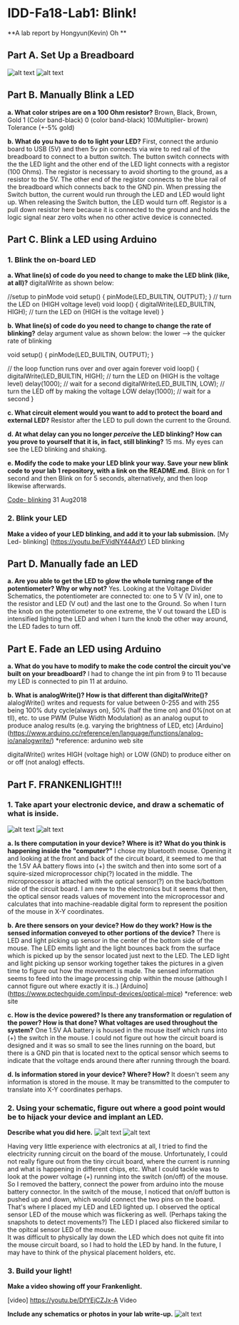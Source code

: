 # IDD-Fa18-Lab1: Blink!

**A lab report by Hongyun(Kevin) Oh **

## Part A. Set Up a Breadboard

![alt text](https://github.com/contactkoh/IDD-Fa18-Lab1/blob/master/board1.jpg)
![alt text](https://github.com/contactkoh/IDD-Fa18-Lab1/blob/master/board2.jpg)


## Part B. Manually Blink a LED

**a. What color stripes are on a 100 Ohm resistor?**
Brown,  Black,   Brown,           Gold
 1 (Color band-black)      0 (color band-black)     10(Multiplier- brown)  Tolerance (+-5% gold)
 
**b. What do you have to do to light your LED?**
First, connect the ardunio board to USB (5V) and then 5v pin connects via wire to red rail of the breadboard to connect to a button switch. The button switch connects with the the LED light and the other end of the LED light connects with a registor (100 Ohms). The registor is necessary to avoid shorting to the ground, as a resistor to the 5V. The other end of the registor connects to the blue rail of the breadboard which connects back to the GND pin.  When pressing the Switch button, the current would run through the LED and LED would light up. When releasing the Switch button, the LED would turn off.  Registor is a pull down resistor here because it is connected to the ground and holds the logic signal near zero volts when no other active device is connected. 

## Part C. Blink a LED using Arduino


### 1. Blink the on-board LED

**a. What line(s) of code do you need to change to make the LED blink (like, at all)?**
digitalWrite as shown below:  

//setup to pinMode
void setup() {
  pinMode(LED_BUILTIN, OUTPUT);
}
// turn the LED on  (HIGH voltage level)
void loop() {
  digitalWrite(LED_BUILTIN, HIGH);   // turn the LED on (HIGH is the voltage level)
}

**b. What line(s) of code do you need to change to change the rate of blinking?**
delay argument value as shown below:  the lower --> the quicker rate of blinking

void setup() {
  pinMode(LED_BUILTIN, OUTPUT);
}

// the loop function runs over and over again forever
void loop() {
  digitalWrite(LED_BUILTIN, HIGH);   // turn the LED on (HIGH is the voltage level)
  delay(1000);                       // wait for a second
  digitalWrite(LED_BUILTIN, LOW);    // turn the LED off by making the voltage LOW
  delay(1000);                       // wait for a second
}


**c. What circuit element would you want to add to protect the board and external LED?**
Resistor after the LED to pull down the current to the Ground. 

**d. At what delay can you no longer *perceive* the LED blinking? How can you prove to yourself that it is, in fact, still blinking?**
15 ms.  My eyes can see the LED blinking and shaking. 


**e. Modify the code to make your LED blink your way. Save your new blink code to your lab 1 repository, with a link on the README.md.**
Blink on for 1 second and then Blink on for 5 seconds, alternatively, and then loop likewise afterwards.

[Code- blinking](https://github.com/contactkoh/IDD-Fa18-Lab1/blob/master/Blink1.ino) 31 Aug2018



### 2. Blink your LED

**Make a video of your LED blinking, and add it to your lab submission.**
[My Led- blinking] (https://youtu.be/FVidNY44AdY) LED blinking

## Part D. Manually fade an LED

**a. Are you able to get the LED to glow the whole turning range of the potentiometer? Why or why not?**
Yes. Looking at the Voltage Divider Schematics, the potentiometer are connected to: one to 5 V (V in), one to the resistor and LED (V out) and the last one to the Ground. So when I turn the knob on the potentiometer to one extreme, the V out toward the LED is intensified lighting the LED and when I turn the knob the other way around, the LED fades to turn off. 


## Part E. Fade an LED using Arduino

**a. What do you have to modify to make the code control the circuit you've built on your breadboard?**
I had to change the int pin from 9 to 11 because my LED is connected to pin 11 at arduino.

**b. What is analogWrite()? How is that different than digitalWrite()?**
alalogWrite() writes and requests for value between 0-255 and with 255 being 100% duty cycle(always on), 50% (half the time on) and 0%(not on at tll), etc. to use PWM (Pulse Width Modulation) as an analog ouput to produce analog results (e.g. varying the brightness of LED, etc)
[Arduino] (https://www.arduino.cc/reference/en/language/functions/analog-io/analogwrite/) *reference: ardunino web site

digitalWrite() writes HIGH (voltage high) or LOW (GND) to produce either on or off (not analog) effects. 


## Part F. FRANKENLIGHT!!!

### 1. Take apart your electronic device, and draw a schematic of what is inside. 
![alt text](https://github.com/contactkoh/IDD-Fa18-Lab1/blob/master/mouse1.jpg)
![alt text](https://github.com/contactkoh/IDD-Fa18-Lab1/blob/master/mouse2.jpg)

**a. Is there computation in your device? Where is it? What do you think is happening inside the "computer?"**
I chose my bluetooth mouse. Opening it and looking at the front and back of the circuit board, it seemed to me that the 1.5V AA battery flows into (+) the switch and then into some sort of a squire-sized microprocessor chip(?) located in the middle. The microprocessor is attached with the optical sensor(?) on the back/bottom side of the circuit board.  I am new to the electronics but it seems that then, the optical sensor reads values of movement into the microprocessor and calculates that into machine-readable digital form to represent the position of the mouse in X-Y coordinates.

**b. Are there sensors on your device? How do they work? How is the sensed information conveyed to other portions of the device?**
There is LED and light picking up sensor in the center of the bottom side of the mouse. 
The LED emits light and the light bounces back from the surface which is picked up by the sensor located just next to the LED.
The LED light and light picking up sensor working together takes the pictures in a given time to figure out how the movement is made. The sensed information seems to feed into the image processing chip within the mouse (although I cannot figure out where exactly it is..) 
[Arduino] (https://www.pctechguide.com/input-devices/optical-mice)  *reference: web site

**c. How is the device powered? Is there any transformation or regulation of the power? How is that done? What voltages are used throughout the system?**
One 1.5V AA battery is housed in the mouse itself which runs into (+) the switch in the mouse. 
I could not figure out how the circuit board is designed and it was so small to see the lines running on the board, but there is a GND pin that is located next to the optical sensor which seems to indicate that the voltage ends around there after running through the board. 

**d. Is information stored in your device? Where? How?**
It doesn't seem any information is stored in the mouse. It may be transmitted to the computer to translate into X-Y coordinates perhaps. 

### 2. Using your schematic, figure out where a good point would be to hijack your device and implant an LED.

**Describe what you did here.**
![alt text](https://github.com/contactkoh/IDD-Fa18-Lab1/blob/master/light1.jpg)
![alt text](https://github.com/contactkoh/IDD-Fa18-Lab1/blob/master/light2.jpg)

Having very little experience with electronics at all, 
I tried to find the electricity running circuit on the board of the mouse. 
Unfortunately, I could not really figure out from the tiny circuit board, where the current is running and what is happening in different chips, etc. 
What I could tackle was to look at the power voltage (+) running into the switch (on/off) of the mouse. 
So I removed the battery, connect the power from arduino into the mouse battery connector. 
In the switch of the mouse, I noticed that on/off button is pushed up and down, which would connect the two pins on the board. 
That's where I placed my LED and LED lighted up. 
I observed the optical sensor LED of the mouse which was flickering as well. (Perhaps taking the snapshots to detect movements?) 
The LED I placed also flickered similar to the opitcal sensor LED of the mouse.  
It was difficult to physically lay down the LED which does not quite fit into the mouse circuit board, so I had to hold the LED by hand. In the future, I may have to think of the physical placement holders, etc. 

### 3. Build your light!

**Make a video showing off your Frankenlight.**

[video] https://youtu.be/DfYEjCZJx-A Video


**Include any schematics or photos in your lab write-up.**
![alt text](https://github.com/contactkoh/IDD-Fa18-Lab1/blob/master/light3.jpg)
